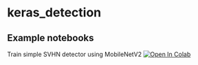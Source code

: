 # keras_detection


## Example notebooks

Train simple SVHN detector using MobileNetV2 <a href="https://colab.research.google.com/github/kmkolasinski/keras_detection/blob/master/fpn_builder_svhn.ipynb" target="_parent"><img src="https://colab.research.google.com/assets/colab-badge.svg" alt="Open In Colab"/></a> 
 

